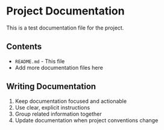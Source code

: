 # Project Documentation

This is a test documentation file for the project.

## Contents

- `README.md` - This file
- Add more documentation files here

## Writing Documentation

1. Keep documentation focused and actionable
2. Use clear, explicit instructions
3. Group related information together
4. Update documentation when project conventions change 